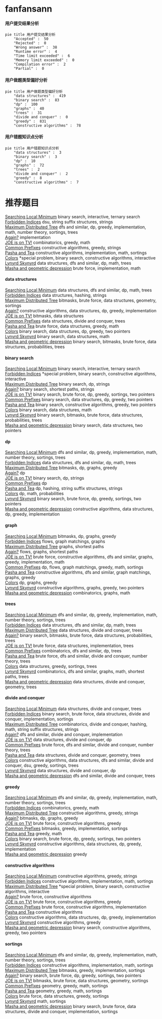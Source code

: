 # fanfansann
<!-- tabs:start -->
#### **用户提交结果分析**

```mermaid
pie title 用户提交结果分析
    "Accepted" :  50
    "Rejected" :  0
    "Wrong answer" :  38
    "Runtime error" :  4
    "Time limit exceeded" :  6
    "Memory limit exceeded" :  0
    "Compilation error" :  2
    "Partial" :  0
```
#### **用户做题类型偏好分析**

```mermaid
pie title 用户做题类型偏好分析
    "data structures" :  419
    "binary search" :  83
    "dp" :  100
    "graphs" :  40
    "trees" :  31
    "divide and conquer" :  0
    "greedy" :  831
    "constructive algorithms" :  78
```
#### **用户错题知识点分析**

```mermaid
pie title 用户错题知识点分析
    "data structures" :  3
    "binary search" :  3
    "dp" :  10
    "graphs" :  72
    "trees" :  2
    "divide and conquer" :  2
    "greedy" :  8
    "constructive algorithms" :  7
```
<!-- tabs:end -->
# 推荐题目
[Searching Local Minimum](http://codeforces.com/problemset/problem/1479/A)		binary search,
                        interactive,
                        ternary search		  
[Forbidden Indices](http://codeforces.com/problemset/problem/873/F)		dsu,
                        string suffix structures,
                        strings		  
[Maximum Distributed Tree](http://codeforces.com/problemset/problem/1401/D)		dfs and similar,
                        dp,
                        greedy,
                        implementation,
                        math,
                        number theory,
                        sortings,
                        trees		  
[Again?](http://codeforces.com/problemset/problem/1331/D)		implementation		  
[JOE is on TV!](http://codeforces.com/problemset/problem/1293/B)		combinatorics,
                        greedy,
                        math		  
[Common Prefixes](http://codeforces.com/problemset/problem/1384/A)		constructive algorithms,
                        greedy,
                        strings		  
[Pasha and Tea](http://codeforces.com/problemset/problem/557/B)		constructive algorithms,
                        implementation,
                        math,
                        sortings		  
[Colors](http://codeforces.com/problemset/problem/1386/A)		*special problem,
                        binary search,
                        constructive algorithms,
                        interactive		  
[Lynyrd Skynyrd](https://codeforces.com/contest/1143/problem/E)		data structures,
                        dfs and similar,
                        dp,
                        math,
                        trees		  
[Masha and geometric depression](http://codeforces.com/problemset/problem/789/B)		brute force,
                        implementation,
                        math		  
<!-- tabs:start -->
#### **data structures**
[Searching Local Minimum](https://codeforces.com/contest/1143/problem/E)		data structures,
                        dfs and similar,
                        dp,
                        math,
                        trees		  
[Forbidden Indices](http://codeforces.com/problemset/problem/580/E)		data structures,
                        hashing,
                        strings		  
[Maximum Distributed Tree](http://codeforces.com/problemset/problem/1194/E)		bitmasks,
                        brute force,
                        data structures,
                        geometry,
                        sortings		  
[Again?](https://codeforces.com/contest/1480/problem/D1)		constructive algorithms,
                        data structures,
                        dp,
                        greedy,
                        implementation		  
[JOE is on TV!](http://codeforces.com/problemset/problem/1093/G)		bitmasks,
                        data structures		  
[Common Prefixes](http://codeforces.com/problemset/problem/293/E)		data structures,
                        divide and conquer,
                        trees		  
[Pasha and Tea](http://codeforces.com/problemset/problem/1499/C)		brute force,
                        data structures,
                        greedy,
                        math		  
[Colors](http://codeforces.com/problemset/problem/1492/C)		binary search,
                        data structures,
                        dp,
                        greedy,
                        two pointers		  
[Lynyrd Skynyrd](http://codeforces.com/problemset/problem/1490/G)		binary search,
                        data structures,
                        math		  
[Masha and geometric depression](http://codeforces.com/problemset/problem/1479/D)		binary search,
                        bitmasks,
                        brute force,
                        data structures,
                        probabilities,
                        trees		  
#### **binary search**
[Searching Local Minimum](http://codeforces.com/problemset/problem/1479/A)		binary search,
                        interactive,
                        ternary search		  
[Forbidden Indices](http://codeforces.com/problemset/problem/1386/A)		*special problem,
                        binary search,
                        constructive algorithms,
                        interactive		  
[Maximum Distributed Tree](http://codeforces.com/problemset/problem/1310/C)		binary search,
                        dp,
                        strings		  
[Again?](http://codeforces.com/problemset/problem/461/E)		binary search,
                        shortest paths,
                        strings		  
[JOE is on TV!](https://codeforces.com/contest/614/problem/D)		binary search,
                        brute force,
                        dp,
                        greedy,
                        sortings,
                        two pointers		  
[Common Prefixes](http://codeforces.com/problemset/problem/1492/C)		binary search,
                        data structures,
                        dp,
                        greedy,
                        two pointers		  
[Pasha and Tea](http://codeforces.com/problemset/problem/1463/D)		binary search,
                        constructive algorithms,
                        greedy,
                        two pointers		  
[Colors](http://codeforces.com/problemset/problem/1490/G)		binary search,
                        data structures,
                        math		  
[Lynyrd Skynyrd](http://codeforces.com/problemset/problem/1479/D)		binary search,
                        bitmasks,
                        brute force,
                        data structures,
                        probabilities,
                        trees		  
[Masha and geometric depression](http://codeforces.com/problemset/problem/1436/E)		binary search,
                        data structures,
                        two pointers		  
#### **dp**
[Searching Local Minimum](http://codeforces.com/problemset/problem/1401/D)		dfs and similar,
                        dp,
                        greedy,
                        implementation,
                        math,
                        number theory,
                        sortings,
                        trees		  
[Forbidden Indices](https://codeforces.com/contest/1143/problem/E)		data structures,
                        dfs and similar,
                        dp,
                        math,
                        trees		  
[Maximum Distributed Tree](http://codeforces.com/problemset/problem/1340/B)		bitmasks,
                        dp,
                        graphs,
                        greedy		  
[Again?](http://codeforces.com/problemset/problem/14/E)		dp		  
[JOE is on TV!](http://codeforces.com/problemset/problem/1310/C)		binary search,
                        dp,
                        strings		  
[Common Prefixes](http://codeforces.com/problemset/problem/698/A)		dp		  
[Pasha and Tea](http://codeforces.com/problemset/problem/825/F)		dp,
                        hashing,
                        string suffix structures,
                        strings		  
[Colors](http://codeforces.com/problemset/problem/768/D)		dp,
                        math,
                        probabilities		  
[Lynyrd Skynyrd](https://codeforces.com/contest/614/problem/D)		binary search,
                        brute force,
                        dp,
                        greedy,
                        sortings,
                        two pointers		  
[Masha and geometric depression](https://codeforces.com/contest/1480/problem/D1)		constructive algorithms,
                        data structures,
                        dp,
                        greedy,
                        implementation		  
#### **graph**
[Searching Local Minimum](http://codeforces.com/problemset/problem/1340/B)		bitmasks,
                        dp,
                        graphs,
                        greedy		  
[Forbidden Indices](http://codeforces.com/problemset/problem/1139/E)		flows,
                        graph matchings,
                        graphs		  
[Maximum Distributed Tree](http://codeforces.com/problemset/problem/601/A)		graphs,
                        shortest paths		  
[Again?](http://codeforces.com/problemset/problem/1307/G)		flows,
                        graphs,
                        shortest paths		  
[JOE is on TV!](http://codeforces.com/problemset/problem/1487/C)		brute force,
                        constructive algorithms,
                        dfs and similar,
                        graphs,
                        greedy,
                        implementation,
                        math		  
[Common Prefixes](http://codeforces.com/problemset/problem/1437/C)		dp,
                        flows,
                        graph matchings,
                        greedy,
                        math,
                        sortings		  
[Pasha and Tea](http://codeforces.com/problemset/problem/1470/D)		constructive algorithms,
                        dfs and similar,
                        graph matchings,
                        graphs,
                        greedy		  
[Colors](http://codeforces.com/problemset/problem/1476/C)		dp,
                        graphs,
                        greedy		  
[Lynyrd Skynyrd](http://codeforces.com/problemset/problem/1304/D)		constructive algorithms,
                        graphs,
                        greedy,
                        two pointers		  
[Masha and geometric depression](http://codeforces.com/problemset/problem/1475/C)		combinatorics,
                        graphs,
                        math		  
#### **trees**
[Searching Local Minimum](http://codeforces.com/problemset/problem/1401/D)		dfs and similar,
                        dp,
                        greedy,
                        implementation,
                        math,
                        number theory,
                        sortings,
                        trees		  
[Forbidden Indices](https://codeforces.com/contest/1143/problem/E)		data structures,
                        dfs and similar,
                        dp,
                        math,
                        trees		  
[Maximum Distributed Tree](http://codeforces.com/problemset/problem/293/E)		data structures,
                        divide and conquer,
                        trees		  
[Again?](http://codeforces.com/problemset/problem/1479/D)		binary search,
                        bitmasks,
                        brute force,
                        data structures,
                        probabilities,
                        trees		  
[JOE is on TV!](http://codeforces.com/problemset/problem/1511/C)		brute force,
                        data structures,
                        implementation,
                        trees		  
[Common Prefixes](http://codeforces.com/problemset/problem/1499/F)		combinatorics,
                        dfs and similar,
                        dp,
                        trees		  
[Pasha and Tea](http://codeforces.com/problemset/problem/1491/E)		brute force,
                        dfs and similar,
                        divide and conquer,
                        number theory,
                        trees		  
[Colors](http://codeforces.com/problemset/problem/1466/D)		data structures,
                        greedy,
                        sortings,
                        trees		  
[Lynyrd Skynyrd](http://codeforces.com/problemset/problem/1495/D)		combinatorics,
                        dfs and similar,
                        graphs,
                        math,
                        shortest paths,
                        trees		  
[Masha and geometric depression](http://codeforces.com/problemset/problem/1303/G)		data structures,
                        divide and conquer,
                        geometry,
                        trees		  
#### **divide and conquer**
[Searching Local Minimum](http://codeforces.com/problemset/problem/293/E)		data structures,
                        divide and conquer,
                        trees		  
[Forbidden Indices](http://codeforces.com/problemset/problem/1461/D)		binary search,
                        brute force,
                        data structures,
                        divide and conquer,
                        implementation,
                        sortings		  
[Maximum Distributed Tree](http://codeforces.com/problemset/problem/1466/G)		combinatorics,
                        divide and conquer,
                        hashing,
                        math,
                        string suffix structures,
                        strings		  
[Again?](http://codeforces.com/problemset/problem/1490/D)		dfs and similar,
                        divide and conquer,
                        implementation		  
[JOE is on TV!](https://codeforces.com/contest/1483/problem/C)		data structures,
                        divide and conquer,
                        dp		  
[Common Prefixes](http://codeforces.com/problemset/problem/1491/E)		brute force,
                        dfs and similar,
                        divide and conquer,
                        number theory,
                        trees		  
[Pasha and Tea](http://codeforces.com/problemset/problem/1303/G)		data structures,
                        divide and conquer,
                        geometry,
                        trees		  
[Colors](http://codeforces.com/problemset/problem/1494/D)		constructive algorithms,
                        data structures,
                        dfs and similar,
                        divide and conquer,
                        dsu,
                        greedy,
                        sortings,
                        trees		  
[Lynyrd Skynyrd](http://codeforces.com/problemset/problem/1482/E)		data structures,
                        divide and conquer,
                        dp		  
[Masha and geometric depression](http://codeforces.com/problemset/problem/566/C)		dfs and similar,
                        divide and conquer,
                        trees		  
#### **greedy**
[Searching Local Minimum](http://codeforces.com/problemset/problem/1401/D)		dfs and similar,
                        dp,
                        greedy,
                        implementation,
                        math,
                        number theory,
                        sortings,
                        trees		  
[Forbidden Indices](http://codeforces.com/problemset/problem/1293/B)		combinatorics,
                        greedy,
                        math		  
[Maximum Distributed Tree](http://codeforces.com/problemset/problem/1384/A)		constructive algorithms,
                        greedy,
                        strings		  
[Again?](http://codeforces.com/problemset/problem/1340/B)		bitmasks,
                        dp,
                        graphs,
                        greedy		  
[JOE is on TV!](http://codeforces.com/problemset/problem/246/C)		brute force,
                        constructive algorithms,
                        greedy		  
[Common Prefixes](http://codeforces.com/problemset/problem/437/B)		bitmasks,
                        greedy,
                        implementation,
                        sortings		  
[Pasha and Tea](http://codeforces.com/problemset/problem/1163/A)		greedy,
                        math		  
[Colors](https://codeforces.com/contest/614/problem/D)		binary search,
                        brute force,
                        dp,
                        greedy,
                        sortings,
                        two pointers		  
[Lynyrd Skynyrd](https://codeforces.com/contest/1480/problem/D1)		constructive algorithms,
                        data structures,
                        dp,
                        greedy,
                        implementation		  
[Masha and geometric depression](http://codeforces.com/problemset/problem/1060/B)		greedy		  
#### **constructive algorithms**
[Searching Local Minimum](http://codeforces.com/problemset/problem/1384/A)		constructive algorithms,
                        greedy,
                        strings		  
[Forbidden Indices](http://codeforces.com/problemset/problem/557/B)		constructive algorithms,
                        implementation,
                        math,
                        sortings		  
[Maximum Distributed Tree](http://codeforces.com/problemset/problem/1386/A)		*special problem,
                        binary search,
                        constructive algorithms,
                        interactive		  
[Again?](http://codeforces.com/problemset/problem/932/C)		brute force,
                        constructive algorithms		  
[JOE is on TV!](http://codeforces.com/problemset/problem/246/C)		brute force,
                        constructive algorithms,
                        greedy		  
[Common Prefixes](http://codeforces.com/problemset/problem/218/A)		brute force,
                        constructive algorithms,
                        implementation		  
[Pasha and Tea](http://codeforces.com/problemset/problem/297/A)		constructive algorithms		  
[Colors](https://codeforces.com/contest/1480/problem/D1)		constructive algorithms,
                        data structures,
                        dp,
                        greedy,
                        implementation		  
[Lynyrd Skynyrd](http://codeforces.com/problemset/problem/1493/A)		constructive algorithms,
                        greedy		  
[Masha and geometric depression](http://codeforces.com/problemset/problem/1463/D)		binary search,
                        constructive algorithms,
                        greedy,
                        two pointers		  
#### **sortings**
[Searching Local Minimum](http://codeforces.com/problemset/problem/1401/D)		dfs and similar,
                        dp,
                        greedy,
                        implementation,
                        math,
                        number theory,
                        sortings,
                        trees		  
[Forbidden Indices](http://codeforces.com/problemset/problem/557/B)		constructive algorithms,
                        implementation,
                        math,
                        sortings		  
[Maximum Distributed Tree](http://codeforces.com/problemset/problem/437/B)		bitmasks,
                        greedy,
                        implementation,
                        sortings		  
[Again?](https://codeforces.com/contest/614/problem/D)		binary search,
                        brute force,
                        dp,
                        greedy,
                        sortings,
                        two pointers		  
[JOE is on TV!](http://codeforces.com/problemset/problem/1194/E)		bitmasks,
                        brute force,
                        data structures,
                        geometry,
                        sortings		  
[Common Prefixes](https://codeforces.com/contest/1496/problem/C)		geometry,
                        greedy,
                        math,
                        sortings		  
[Pasha and Tea](http://codeforces.com/problemset/problem/1495/A)		geometry,
                        greedy,
                        math,
                        sortings		  
[Colors](http://codeforces.com/problemset/problem/1497/A)		brute force,
                        data structures,
                        greedy,
                        sortings		  
[Lynyrd Skynyrd](http://codeforces.com/problemset/problem/1427/A)		math,
                        sortings		  
[Masha and geometric depression](http://codeforces.com/problemset/problem/1461/D)		binary search,
                        brute force,
                        data structures,
                        divide and conquer,
                        implementation,
                        sortings		  
<!-- tabs:end -->
